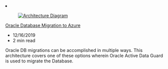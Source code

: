 <!-- This file is automatically generated by build/architectures/build_index.py. Any updates will be lost. -->

<!-- markdownlint-disable MD033 -->

<li class="grid-item item-column" data-categories="Databases Migration ">
<article class="card">
    <div class="card-header has-margin-bottom-none" aria-hidden="true">
        <figure class="image diagram has-height-175 has-overflow-hidden level">
            <a href="/azure/architecture/solution-ideas/articles/reference-architecture-for-oracle-database-migration-to-azure"><img src="/azure/architecture/browse/thumbs/reference-architecture-for-oracle-database-migration-to-azure.png" class="diagram" alt="Architecture Diagram" data-linktype="relative-path"></a>
        </figure>
    </div>
    <div class="card-content">
        <a class="card-content-title has-margin-top-none" href="/azure/architecture/solution-ideas/articles/reference-architecture-for-oracle-database-migration-to-azure">
            <p>Oracle Database Migration to Azure</p>
        </a>
        <ul class="card-content-metadata">
            <li>12/16/2019</li>
            <li>2 min read</li>
        </ul>
        <p class="card-content-description">Oracle DB migrations can be accomplished in multiple ways. This architecture covers one of these options wherein Oracle Active Data Guard is used to migrate the Database.</p>
        <div class="bottom-to-top-fade is-hidden-mobile"></div>
    </div>
</article>
</li>
